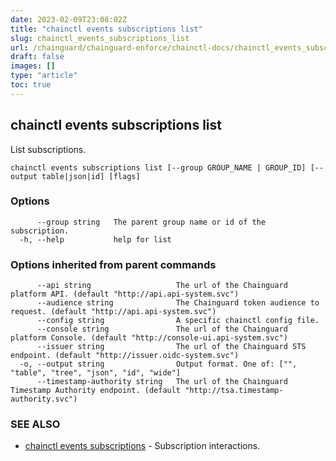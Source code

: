 ```yaml
---
date: 2023-02-09T23:08:02Z
title: "chainctl events subscriptions list"
slug: chainctl_events_subscriptions_list
url: /chainguard/chainguard-enforce/chainctl-docs/chainctl_events_subscriptions_list/
draft: false
images: []
type: "article"
toc: true
---
```

## chainctl events subscriptions list

List subscriptions.

```
chainctl events subscriptions list [--group GROUP_NAME | GROUP_ID] [--output table|json|id] [flags]
```

### Options

```
      --group string   The parent group name or id of the subscription.
  -h, --help           help for list
```

### Options inherited from parent commands

```
      --api string                   The url of the Chainguard platform API. (default "http://api.api-system.svc")
      --audience string              The Chainguard token audience to request. (default "http://api.api-system.svc")
      --config string                A specific chainctl config file.
      --console string               The url of the Chainguard platform Console. (default "http://console-ui.api-system.svc")
      --issuer string                The url of the Chainguard STS endpoint. (default "http://issuer.oidc-system.svc")
  -o, --output string                Output format. One of: ["", "table", "tree", "json", "id", "wide"]
      --timestamp-authority string   The url of the Chainguard Timestamp Authority endpoint. (default "http://tsa.timestamp-authority.svc")
```

### SEE ALSO

* [chainctl events subscriptions](/chainguard/chainguard-enforce/chainctl-docs/chainctl_events_subscriptions/)	 - Subscription interactions.

